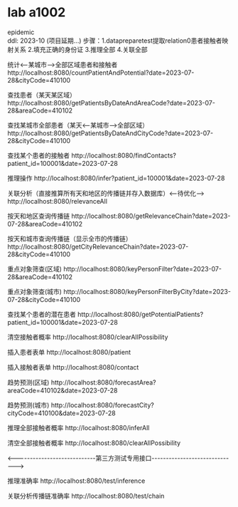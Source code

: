 # lab a1002
epidemic
<br>
ddl: 2023-10 (项目延期...)
步骤：1.datapreparetest提取relation0患者接触者映射关系
    2.填充正确的身份证
    3.推理全部
    4.关联全部

统计<--某城市-->全部区域患者和接触者
http://localhost:8080/countPatientAndPotential?date=2023-07-28&cityCode=410100

查找患者（某天某区域）
http://localhost:8080/getPatientsByDateAndAreaCode?date=2023-07-28&areaCode=410102

查找某城市全部患者（某天<--某城市-->全部区域）
http://localhost:8080/getPatientsByDateAndCityCode?date=2023-07-28&cityCode=410100

查找某个患者的接触者
http://localhost:8080/findContacts?patient_id=100001&date=2023-07-28

推理操作
http://localhost:8080/infer?patient_id=100001&date=2023-07-28

关联分析（直接推算所有天和地区的传播链并存入数据库）<--待优化-->
http://localhost:8080/relevanceAll

按天和地区查询传播链
http://localhost:8080/getRelevanceChain?date=2023-07-28&areaCode=410102

按天和城市查询传播链（显示全市的传播链）
http://localhost:8080/getCityRelevanceChain?date=2023-07-28&cityCode=410100

重点对象筛查(区域)
http://localhost:8080/keyPersonFilter?date=2023-07-28&areaCode=410102

重点对象筛查(城市)
http://localhost:8080/keyPersonFilterByCity?date=2023-07-28&cityCode=410100

查找某个患者的潜在患者
http://localhost:8080/getPotentialPatients?patient_id=100001&date=2023-07-28

清空接触者概率
http://localhost:8080/clearAllPossibility

插入患者表单
http://localhost:8080/patient

插入接触者表单
http://localhost:8080/contact

趋势预测(区域)
http://localhost:8080/forecastArea?areaCode=410102&date=2023-07-28

趋势预测(城市)
http://localhost:8080/forecastCity?cityCode=410100&date=2023-07-28

推理全部接触者概率
http://localhost:8080/inferAll

清空全部接触者概率
http://localhost:8080/clearAllPossibility


<----------------------------第三方测试专用接口------------------------------>

推理准确率
http://localhost:8080/test/inference

关联分析传播链准确率
http://localhost:8080/test/chain